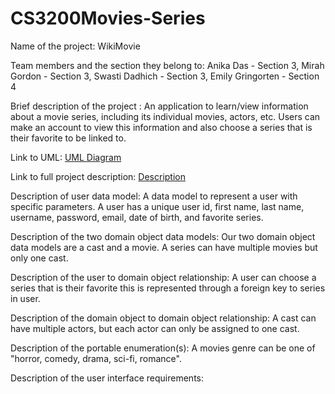 # CS3200Movies-Series

Name of the project: WikiMovie

Team members and the section they belong to: Anika Das - Section 3, Mirah Gordon - Section 3, Swasti Dadhich - Section 3, Emily Gringorten - Section 4 

Brief description of the project : An application to learn/view information about a movie series, including its individual movies, actors, etc. Users can make an account to view this information and also choose a series that is their favorite to be linked to. 

Link to UML: [UML Diagram](https://github.com/swastidadhich/CS3200Movies-Series/blob/6c5e5499cb1ab3b876e714b5b449b60ba31f3983/db_design_final_project_UML.pdf)

Link to full project description: [Description](https://docs.google.com/document/d/1s9QCsg_KYVC-xjHcwp63EFexT4guiR_4cBfk_GKGdeI/edit?usp=sharing)

Description of user data model: A data model to represent a user with specific parameters. A user has a unique user id, first name, last name, username, password, email, date of birth, and favorite series. 

Description of the two domain object data models: Our two domain object data models are a cast and a movie. A series can have multiple movies but only one cast. 

Description of the user to domain object relationship: A user can choose a series that is their favorite this is represented through a foreign key to series in user.

Description of the domain object to domain object relationship: A cast can have multiple actors, but each actor can only be assigned to one cast.
 
Description of the portable enumeration(s): A movies genre can be one of "horror, comedy, drama, sci-fi, romance".

Description of the user interface requirements: 
